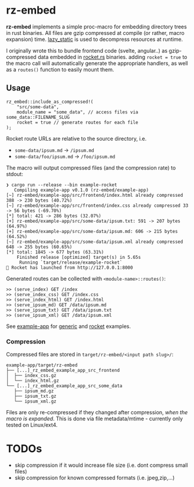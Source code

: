 # rz-embed

**rz-embed** implements a simple proc-macro for embedding directory trees
in rust binaries. All files are gzip compressed at compile (or rather, macro expansion) time.
[lazy_static]() is used to decompress resources at runtime.

I originally wrote this to bundle frontend code (svelte, angular..) as gzip-compressed
data embedded in [rocket.rs](https://rocket.rs/) binaries.
adding `rocket = true` to the macro call will automatically generate the appropriate
handlers, as well as a `routes()` function to easily mount them.

## Usage

```
rz_embed::include_as_compressed!(
    "src/some-data",
    module_name = "some_data", // access files via some_data::FILENAME_SLUG
    rocket = true // generate routes for each file 
);
```

Rocket route URLs are relative to the source directory, i.e.
- `some-data/ipsum.md` -> `/ipsum.md`
- `some-data/foo/ipsum.md` -> `/foo/ipsum.md`

The macro will output compressed files (and the compression rate) to stdout:
```
❯ cargo run --release --bin example-rocket
   Compiling example-app v0.1.0 (rz-embed/example-app)
[~] rz-embed/example-app/src/frontend/index.html already compressed 388 -> 230 bytes (40.72%)
[~] rz-embed/example-app/src/frontend/index.css already compressed 33 -> 56 bytes (-69.70%)
[*] total: 421 -> 286 bytes (32.07%)
[+] rz-embed/example-app/src/some-data/ipsum.txt: 591 -> 207 bytes (64.97%)
[+] rz-embed/example-app/src/some-data/ipsum.md: 606 -> 215 bytes (64.52%)
[~] rz-embed/example-app/src/some-data/ipsum.xml already compressed 648 -> 255 bytes (60.65%)
[*] total: 1845 -> 677 bytes (63.31%)
    Finished release [optimized] target(s) in 5.65s
     Running `target/release/example-rocket`
🚀 Rocket has launched from http://127.0.0.1:8000
```

Generated routes can be collected with `<module-name>::routes()`:
```
>> (serve_index) GET /index
>> (serve_index_css) GET /index.css
>> (serve_index_html) GET /index.html
>> (serve_ipsum_md) GET /data/ipsum.md
>> (serve_ipsum_txt) GET /data/ipsum.txt
>> (serve_ipsum_xml) GET /data/ipsum.xml
```

See [example-app](./example-app/) for [generic](./example-app/src/main_generic.rs) and [rocket](./example-app/src/main_rocket.rs) examples.

### Compression

Compressed files are stored in `target/rz-embed/<input path slug>/`:
```
example-app/target/rz-embed
├── [...]_rz_embed_example_app_src_frontend
│  ├── index_css.gz
│  └── index_html.gz
└── [...]_rz_embed_example_app_src_some_data
   ├── ipsum_md.gz
   ├── ipsum_txt.gz
   └── ipsum_xml.gz
```

Files are only re-compressed if they changed after compression, *when the macro is expanded*.
This is done via file metadata/mtime - currently only tested on Linux/ext4.

# TODOs
- skip compression if it would increase file size (i.e. dont compress small files)
- skip compression for known compressed formats (i.e. jpeg,zip,...)
